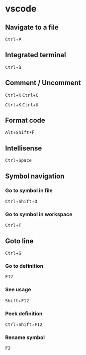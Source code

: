 # vscode

## Navigate to a file
<kbd>Ctrl</kbd>+<kbd>P</kbd>

## Integrated terminal
<kbd>Ctrl</kbd>+<kbd>ù</kbd>

## Comment / Uncomment

<kbd>Ctrl</kbd>+<kbd>K</kbd> <kbd>Ctrl</kbd>+<kbd>C</kbd>

<kbd>Ctrl</kbd>+<kbd>K</kbd> <kbd>Ctrl</kbd>+<kbd>U</kbd>

## Format code
<kbd>Alt</kbd>+<kbd>Shift</kbd>+<kdb>F</kdb>

## Intellisense
<kbd>Ctrl</kbd>+<kbd>Space</kbd>

## Symbol navigation

### Go to symbol in file
<kbd>Ctrl</kbd>+<kbd>Shift</kbd>+<kbd>O</kbd>

### Go to symbol in workspace
<kbd>Ctrl</kbd>+<kbd>T</kbd>

## Goto line
<kbd>Ctrl</kbd>+<kbd>G</kbd>

### Go to definition
<kbd>F12</kbd>

### See usage
<kbd>Shift</kbd>+<kbd>F12</kbd>

### Peek definition
<kbd>Ctrl</kbd>+<kbd>Shift</kbd>+<kbd>F12</kbd>

### Rename symbol
<kbd>F2</kbd>

